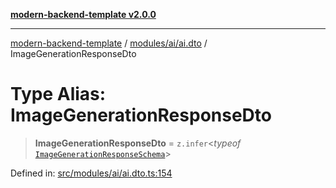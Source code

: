 [**modern-backend-template v2.0.0**](../../../../README.md)

***

[modern-backend-template](../../../../modules.md) / [modules/ai/ai.dto](../README.md) / ImageGenerationResponseDto

# Type Alias: ImageGenerationResponseDto

> **ImageGenerationResponseDto** = `z.infer`\<*typeof* [`ImageGenerationResponseSchema`](../variables/ImageGenerationResponseSchema.md)\>

Defined in: [src/modules/ai/ai.dto.ts:154](https://github.com/maemreyo/saas-4cus-nodejs/blob/1a77de11cd6eaefe66c31c7f5de281673fc25ce5/src/modules/ai/ai.dto.ts#L154)
